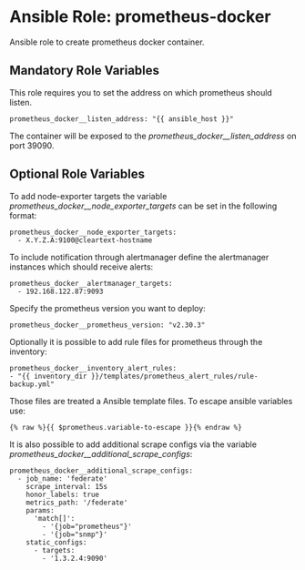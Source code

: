 # Ansible Role: prometheus-docker

Ansible role to create prometheus docker container.

## Mandatory Role Variables

This role requires you to set the address on which prometheus should listen.

```
prometheus_docker__listen_address: "{{ ansible_host }}"
```

The container will be exposed to the _prometheus_docker__listen_address_ on port 39090.

## Optional Role Variables

To add node-exporter targets the variable _prometheus_docker__node_exporter_targets_ can be set in the following format:

```
prometheus_docker__node_exporter_targets:
  - X.Y.Z.A:9100@cleartext-hostname
```

To include notification through alertmanager define the alertmanager instances which should receive alerts:

```
prometheus_docker__alertmanager_targets:
  - 192.168.122.87:9093
```

Specify the prometheus version you want to deploy:

```
prometheus_docker__prometheus_version: "v2.30.3"
```

Optionally it is possible to add rule files for prometheus through the inventory:

```
prometheus_docker__inventory_alert_rules:
- "{{ inventory_dir }}/templates/prometheus_alert_rules/rule-backup.yml"
```

Those files are treated a Ansible template files. To escape ansible variables use:

```
{% raw %}{{ $prometheus.variable-to-escape }}{% endraw %}
```

It is also possible to add additional scrape configs via the variable _prometheus_docker__additional_scrape_configs_:

```
prometheus_docker__additional_scrape_configs:
  - job_name: 'federate'
    scrape_interval: 15s
    honor_labels: true
    metrics_path: '/federate'
    params:
      'match[]':
        - '{job="prometheus"}'
        - '{job="snmp"}'
    static_configs:
      - targets:
        - '1.3.2.4:9090'
```